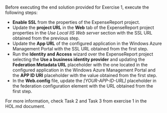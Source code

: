 ﻿Before executing the end solution provided for Exercise 1, execute the following steps:

- **Enable SSL** from the properties of the ExpenseReport project.
- Update the **project URL** in the **Web** tab of the ExpenseReport project properties in the _Use Local IIS Web server_ section with the SSL URL obtained from the previous step.
- Update the **App URL** of the configured application in the Windows Azure Management Portal with the SSL URL obtained from the first step.
- Run the **Identity and Access** wizard over the ExpenseReport project selecting the **Use a business identity provider** and updating the **Federation Metadata URL** placeholder with the one located in the configured application in the Windows Azure Management Portal and the **APP ID URI** placeholder with the value obtained from the first step.
- In the **Web.config** file, update the _[YOUR-APP-ID-URL]_ placeholder in the federation configuration element with the URL obtained from the first step.

For more information, check Task 2 and Task 3 from exercise 1 in the HOL.md document.